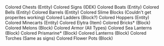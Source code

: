 Colored Chests (Entity)
Colored Signs (IDEK)
Colored Boats (Entity)
Colored Bells (Entity)
Colored Barrels (Entity)
Colored Slime Blocks (Couldn't get properites working)
Colored Ladders (Block?)
Colored Hoppers (Entity)
Colored Minecarts (Entity)
Colored Elytra (Item)
Colored Bricks* (Block)
Colored Melons (Block)
Colored Armor (All Types)
Colored Sea Lanterns (Block)
Colored Prismarine* (Block)
Colored Lanterns (Block)
Colored Torches (Same as signs)
Colored Flower Pots (Block)